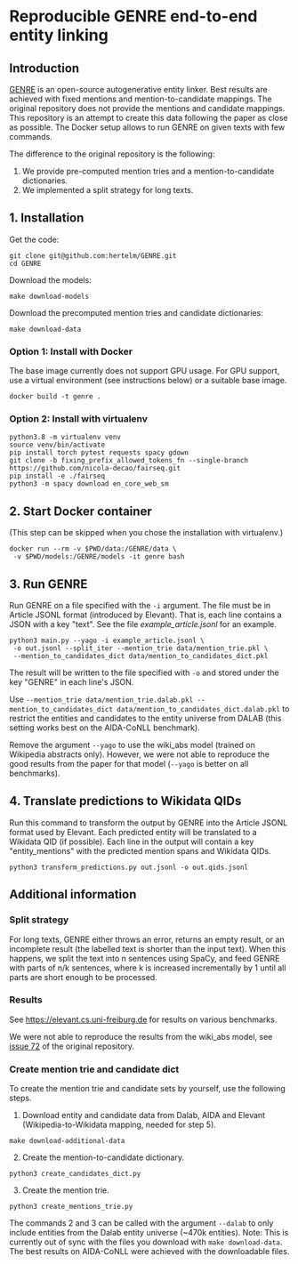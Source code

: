 # Reproducible GENRE end-to-end entity linking

## Introduction

[GENRE](https://github.com/facebookresearch/GENRE) is an open-source autogenerative entity linker.
Best results are achieved with fixed mentions and mention-to-candidate mappings.
The original repository does not provide the mentions and candidate mappings.
This repository is an attempt to create this data following the paper as close as possible.
The Docker setup allows to run GENRE on given texts with few commands.

The difference to the original repository is the following:
1. We provide pre-computed mention tries and a mention-to-candidate dictionaries.
2. We implemented a split strategy for long texts.

## 1. Installation

Get the code:

```
git clone git@github.com:hertelm/GENRE.git
cd GENRE
```

Download the models:

```
make download-models
```

Download the precomputed mention tries and candidate dictionaries:

```
make download-data
```

### Option 1: Install with Docker

The base image currently does not support GPU usage.
For GPU support, use a virtual environment (see instructions below) or a suitable base image. 

```
docker build -t genre .
```

### Option 2: Install with virtualenv

```
python3.8 -m virtualenv venv
source venv/bin/activate
pip install torch pytest requests spacy gdown
git clone -b fixing_prefix_allowed_tokens_fn --single-branch https://github.com/nicola-decao/fairseq.git
pip install -e ./fairseq
python3 -m spacy download en_core_web_sm
```

## 2. Start Docker container

(This step can be skipped when you chose the installation with virtualenv.)

```
docker run --rm -v $PWD/data:/GENRE/data \
 -v $PWD/models:/GENRE/models -it genre bash
```

## 3. Run GENRE

Run GENRE on a file specified with the `-i` argument.
The file must be in Article JSONL format (introduced by Elevant).
That is, each line contains a JSON with a key "text".
See the file *example_article.jsonl* for an example.

```
python3 main.py --yago -i example_article.jsonl \
 -o out.jsonl --split_iter --mention_trie data/mention_trie.pkl \
 --mention_to_candidates_dict data/mention_to_candidates_dict.pkl
```

The result will be written to the file specified with `-o` and
stored under the key "GENRE" in each line's JSON.

Use `--mention_trie data/mention_trie.dalab.pkl --mention_to_candidates_dict data/mention_to_candidates_dict.dalab.pkl`
to restrict the entities and candidates to the entity universe from DALAB
(this setting works best on the AIDA-CoNLL benchmark).

Remove the argument `--yago` to use the wiki_abs model 
(trained on Wikipedia abstracts only).
However, we were not able to reproduce the good results from the paper for that model
(`--yago` is better on all benchmarks).

## 4. Translate predictions to Wikidata QIDs

Run this command to transform the output by GENRE into the Article JSONL format used by Elevant.
Each predicted entity will be translated to a Wikidata QID (if possible).
Each line in the output will contain a key "entity_mentions"
with the predicted mention spans and Wikidata QIDs.

```
python3 transform_predictions.py out.jsonl -o out.qids.jsonl
```

## Additional information

### Split strategy

For long texts, GENRE either throws an error, returns an empty result,
or an incomplete result (the labelled text is shorter than the input text).
When this happens, we split the text into n sentences using SpaCy,
and feed GENRE with parts of n/k sentences, where k is increased incrementally by 1 until
all parts are short enough to be processed.

### Results

See https://elevant.cs.uni-freiburg.de for results on various benchmarks.

We were not able to reproduce the results from the wiki_abs model,
see [issue 72](https://github.com/facebookresearch/GENRE/issues/72)
of the original repository.

### Create mention trie and candidate dict

To create the mention trie and candidate sets by yourself, use the following steps.

1. Download entity and candidate data from Dalab, AIDA
and Elevant (Wikipedia-to-Wikidata mapping, needed for step 5). 

```
make download-additional-data
```

2. Create the mention-to-candidate dictionary.

```
python3 create_candidates_dict.py
```

3. Create the mention trie.

```
python3 create_mentions_trie.py
```

The commands 2 and 3 can be called with the argument `--dalab`
to only include entities from the Dalab entity universe (~470k entities).
Note: This is currently out of sync with the files you download with `make download-data`.
The best results on AIDA-CoNLL were achieved with the downloadable files.